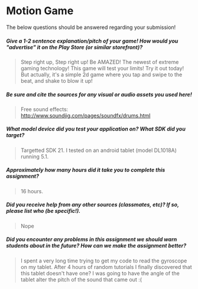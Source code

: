 # Motion Game

The below questions should be answered regarding your submission!

##### Give a 1-2 sentence explanation/pitch of your game! How would you "advertise" it on the Play Store (or similar storefront)? #####
> Step right up, Step right up! Be AMAZED! The newest of extreme gaming technology! This game will test your limits! Try it out today! But actually, it's a simple 2d game where you tap and swipe to the beat, and shake to blow it up!


##### Be sure and cite the sources for any visual or audio assets you used here! #####
> Free sound effects: http://www.soundjig.com/pages/soundfx/drums.html


##### What model device did you test your application on? What SDK did you target? #####
> Targetted SDK 21. I tested on an android tablet (model DL1018A) running 5.1. 


##### Approximately how many hours did it take you to complete this assignment? #####
> 16 hours.


##### Did you receive help from any other sources (classmates, etc)? If so, please list who (be specific!). #####
> Nope


##### Did you encounter any problems in this assignment we should warn students about in the future? How can we make the assignment better? #####
> I spent a very long time trying to get my code to read the gyroscope on my tablet. After 4 hours of random tutorials I finally discovered that this tablet doesn't have one? I was going to have the angle of the tablet alter the pitch of the sound that came out :(